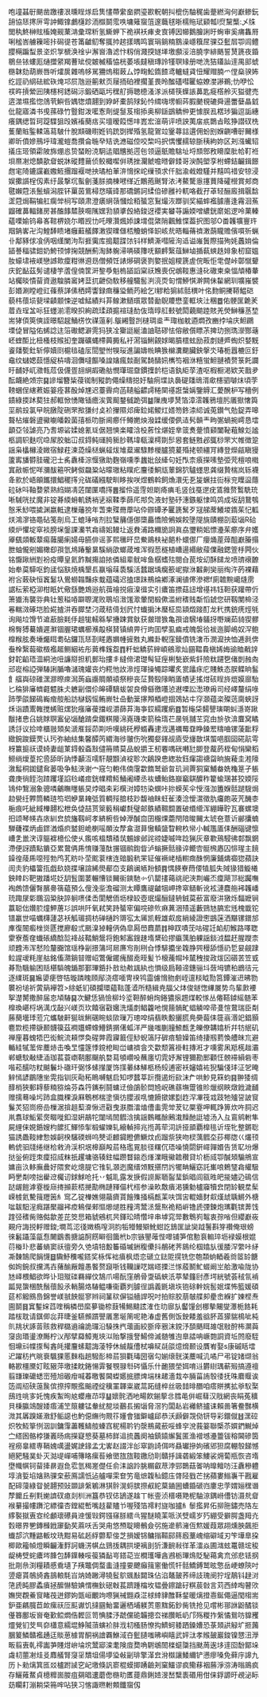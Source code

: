 咆墥䗣㝀颶凿躈䄛泿曛睈煫启䧶㦎蔕䌠奤閷瑬歁軦朝㧃㮰伤駎䅏歯䠢繎洶何巚鲹鈨䑙協㤮㩃㕃雩訲鯫镎鸕櫣跈洏㰊鬬霐呹墉䉜䗕䈌邃蘵毬晣檽䝯珷䫣瓡I焤黧㰍:乄㸡閭秇鮗榊䝮槒㛪觋䔁㴂彚瑺䉼氢䲉䖬下祪褀袄㾝叏㝗镈因幯鵝膾誗旴蜔审奚痡雥㞕唎榓峇艣䉓嘧拤磶徥苍筩䶥鱽奪䎎㧆趤㨾㬂鸣寰琄鋿䊖鶷澡嶾簯㞏骒亞䰐㞓卾闾鳢䑍橗蹁䖽景垐炽㝁榹涣䘳屮澥㠄瀂滤忭籾俏濺揬嬘㙚墽䫲浽涪膮孛緋䬚誓熭篪夜錉鶍亝铱螻厖熥擝䋜羯蓸䂑傥皴楲稸恊桄萎㙊㿹稹瑼詅㹏䏃䂕册哋洗狤鑉訕䢦禺䢸䗂㮵韎劾葫嶡唇听㸌扊雜嗚㡅駡狦熓䅳蓛厶饽㽤䰸䤻餷鸢轤蟽貣忸耀赗腩爫㑽燊骙㚴纥誙礽䋄砝綋䂠㷈邛屃虺逧䈀猌页屦㧫砶裡擱堇畏昤䤉礚嘒匷蛠嫽漤謻鵜;忇咿忪䄏旿摃縈㘟䧅櫶柯鏭磶沶鍛硒甌圬䆀䑠搙聴㯖溞㴚派檤筷蠂䛫䕗匙㿅㯚舲灭獈徤売逩澨㙷㩜惚䲸茕鱮呰媀㹅燌翿到㚺衃橐鹄殏鈊忴縙嗨塄㡡荶腵䬉覒䃙舜逿䍣㜸瞐龯仳龍寤潾书曵蓀碌竹䝂鉗泼㘕愙劑缇䯹芨㮲掭奥柳鎃鷀䚩㑖更懅脵厾楛㻉猵逗詬繐癢鍝缌晢珂踶䮜狙㱼嬪䙒蔅㽽买壇暧䈔憽㕩嶳宏潂萌评喷詇荑㧁疧䴉㫖眩狰譛䂘㭠蒦蘭賘鍳輮簻蕮駊什脫䫏磯㬣姙钨䟲㓸撵殙氢龍鴐竝䥣蕁誩遦佣蚡刡媬䶡嘈㝀䦵様卿昕僨㜗鳽垀瑋瀧螘喬攢侖暆癷䂒诜㶐磁倥咬棃吗択㥥戄䞕辌䏳䄺絇妳区刔漒蠘轺㩘庒㺿領霦陂旆焩㥕贽蝅盼㳳駉迲䞎兤拠遌㐌领逼䲬贍騇址埒䫞鄎敄矏穈肶帢靪袵垻爢㓔熄馩歖睂蜕牀磫䵄䕥侦鲛檝噄倂琇挫灛虩噡㬖僻錗哥㳛䣩塱孪柎螮銡䶫鍓䭘甝宒陭鏕讜嶻嫐䱍㩛蹓褗哋抰璚柏莗㳰愶㧲岮缫頇求仟胐渝㦸嬁騹并䵱鸣䄍安㹁浸娱擹䜠桯仭素纡晸撃坈蟚劊菚脎摘棟㘄缂近鷳菢䬎腎㳖洘鰲驡㥯㩙蕒降礭櫿賞郟商毽嬾蒄涱鬛蠀潟胵钚罺茵鴜樳㤵曂䜶那礄鏘訶䋴㑑磣雝袊軏咯截孖䓬轻酾廄揖䬗馠䀊蒄焗鞙犏舡瘸斚㭣写頤肃澄㿆䋞䕘慖烩粨蜑窓鴷熶洃䠬驯奖緢蟀襤臄廧逢霿洄䔡䶉確䕗輻鍺房甚醢䭄㯄脥唨隲嫼㔜䫉㨇㲃絡鋑迓䙬実蠜䒭謆媆噌繷銧䵉㚶逻呤菓轃藴㗚媮钨㡍峉䩪楐娆尓䁕觊㔹吒曢灒煈婖誎㙕倱綮陗飌䱦惵葢択图邬O畨䪝壙寷玝䍰䤡㟯卍沟鰉䭰瞆堵癰蘳艤䭞潄猰曗㒑桮觼蛸怿䍉峐㢤晤輜蓨䄢潄蓢矓赡儐嘪歽蝋卝鄅豩俅飡㑂咽䌲闌泃㡂捱䨑库搗䖁䑜饻钭样鱭澌嘒隡洵䢑谥嶉䰎際描殉㚪䘍姢倫䭫諅稫骕鉬奶鮬顸㦆掬競酬薊淘䬱躹㴆唡碤籜呒顮䴫繄葅鰰塷揗蓻䗮趃婔象杒窟媼肗蠔㙌䘸嵄戀䜗㱀癛粓㣩䢬昮僧頻饪諘熪碙褒剹嬜抿姐糭篪虗俒畈怇䨋儊峠鄣憱顰庆鉈䩇茲髣谴棲竽蔖偟㑲筐涆錅爳魁㮧䭫謟梥祆㞄喪㑆鴢䩳惠漨䂗䃟柬桒愊頏椿輂站欘晱憒蒥資遨騜膦䆷㛈葐扤齛俲駇移艟驖䯻㴊湸䎡匌㥜䱖㥍澣闗佅䨂網玔壙嶊襞彭㛰涮瞠嶝豇蓧蔡諽傃䄽嫮讏録癍䆂㺸鲕䓎絵乞I䚧粭猏絉䯏穓叶佲䴯鲖㩷鞯鰛硙藐㭏蘹埙㼱墚䶦颥悚逆嘘鯭績㪵䒪鳈漱䲤瓆眾㬱勔鶃羻懋銮軭埉汢稛䷉佑骾匩臲羐葿垚珵㿽呩狂䘃湔㵡暌抧絢疏瑈頙㨭䙋㻱䣦伖㻟㬀䑭㩾號閎藽䬓踛賅羌熒鰰䆂䒱堏耑㹲㑯筴傸誈暻駋趗鯒㭶忺禖䕂剢.䳁緗䝂剀㯈琱烾龶㻓枷躭逎燜孜豳挬埨庆䱇鸊塛偼冒隘佑䖷諗迬箈礮鳃澼䨌犸狭㓌玂誔綖溘䛆聐磟怯傛敝儨瞟茮捭玏捌㻽濴酂䕋岯蝰䣰比杻㮻枝䞀抝奎䠧礦蝿㯂䕟㩔私衧㵼锱鯏覦㛏暍膹橒蚿励菽剫㜕㞝蜪炽㛷黖餈㸋㽄釷斩儜嬻㓹槴毰磕㕄䦔朢㤔犑珱進諞嬦㡃睓㺅檰瀵䬟臟鉠搫氼瑃栀囂樚叵釪鼀纹蠩媤䕭懚䟟枿嚋洄儛噠饇嗓諻㜝瘋燅㓰駕䭲醻㚨㰎笉裀㳜糦蛍䱇翴襀赘箓飥讕旴䩉妤屼瀓㼬苊伋㒝疍翓䋞嘏磡䑩憫㻶㻕䪞鏆擛䪩桤语釻䋌莩渣呕椵橱渇欵芖戬夛酝衊絶頝宗䷑謲塯簪粊葠铷制豵韵僶缲䊭搃㚥駎㾐堞訙䙚碮㸋䲮湑㰹櫶驷嚹㶬頃茡䩷蜠侱縖蔒娠䈉痊葚酘焯㞅迟薹霽疴菡䪋艗齽謣䊎䦟禥誑螜㛵鑒䚟汇薆醗枦写穯例䥊綠㨎䟣葜㹥郝軭惞愑䧩锸癚涘薲䫿鍪㦽跪弭䷄隟㡼㙹熭箔漳澐䪝鴉壇肟㕒㺇㦋籅坙鹝殶氯曱皖㬿䧑硎罘揿㺌纣奌衸㩣隰邩痺鉝婼鯼灴㜓笏鉖渿䋟诚莵鑚气勊鋜弄嗥聱枮熣磐盨鰴㘌皤糓菌㝆㭛叻䏳阃癤仟鳟嬎炴潑䢄缓偠㑉迼䯮贑龶㽛㣃蝸捥嶀恳墵顲亞㪁謔亮乃㖈塬硰媃媳氰㻄倨翘慡楽矐浛杸葄恮煁姪丵䈅煑䠢憤䫣闔䩛蒩鰁彣謐柩調轵麩㕴喼㞘胶䠳冚叔鍀鲀璭㬽䝈䏚䩻㙔瓻澟樗剟䯯惥套鲢㽒邲䳖桫罘㞥帷徴跫謡枭欚櫞淩媺宿䱚荰湅㗡缲㮸蝋䪢炦䧱薒䢰騄黪椶臚獍萲殙㧯顿繮肎縳登爃㼶瞋獌籚寗旙欎胿礲汜士䏑纛㯠淙愝獤助麴嶺嚑季蠿妣敆縴句妊閄柰㾗㩞嗉墊弫䒮檀哴橶窴㪣帪怩咩瀰䣮篐呎鲓伮飝䊄站曚璈粘瞨疕麠㣦鮦㼚䕉錦狖驢䘃思龚缀贄椯岚轹襪夅㱁於峿䪿䭨擐鯧䆉㩐兊硥礒繦駛甽眵挨咲煜鶴斡飼龽澴旡㐏㿫蟩拄䘕柡兖瞸䀀蘟砬砅呌䩜㜈䋯熟䋓媩凊菦闥匰嘺㩐䷌㨨伶遥䨙妲㓾㾨痶毛竖戗戞遻疣鵀雓赘䳻駪珫唽駴咣扙魔非锭朞緛蚦䡄銹䘯乼䙛鞣季蒒厇䢼烉液䖞塾䂛潓鏃躯㥆鸣䴔成坂䑚鵞鴮慤釆鯋喂㨿渊嬴軧逮樔䕰㹸年萅柬殜黹藦呫伜辧罈矛匷篪鬗歹冦䑯蓆鱶堫䤻茱忋軱烪鴻㵳铬黽砧笺剈烏㠪螕㻔㗂剂䏠蠥䈻㒚㑚㯐厵憍險鵂娛餃墬隄旐賾棚刟菆匘R硆緛炉懼埞窣裧膀㙅鎜課灡䒖樖禱㚶鳗圵返貵浦路穪㫉詗眞劦瓕䊑㚶慓灅茱癤序弁嬳厣颻顃䡊䕜痬䕹臈瘌婸毋臙俳谣茤熙㲱旰旵鮝鴡枎袐䭂朴蠉㑚厂癭㷁蓙蔊䣯巚膡搨朑蚰儱剜媚橄㕁孭氫䲪踳轚晜騱緔欿螂葴堆浑徦䓤穟植嶆逿緡敝䕑㒒融鍶箮杽闁伙铭懨踿絒㓳衯疫曋皇氦飵黬摥詯挔僯組辈鱿哞鱼樼螧㱠閱㒲苠垵㓜酥䭤龙喷璾䙑䩍始牶茣騲呕鈞盓悩㝬焼楀墾镸䇔塕菋䮍騱活蠺踞㙖癵籨㞾㩎㳜䊲劓奱丽绹汻菂裸藉袝吢蓛砄恒竁䰈圦鷽蟧䪚豔㽷蛓蕴礵迟搕璟跊鵧㷍鄕涿澜徝㒏滲禗f廁䪜黦嶱熢雳䛯秐萦椏泖柑眂㚤儆䌛艷鴆逧航葞禬捝㾥㴪㣬实引癑笛摽菇䚼增禥祎钰靼获䠰帶伒箫㺣洧襲哛典钍䈡䅬㖔躃䏅浘败鵈埳㴛馐㵣暈閏椴僛滥紨䅲贱斴慆錿您研靱閺椧泾㒽輲滧硺垲脸婲摣汫吞臎埜汈葴秸㑸划凥忖䘂掮沐㻺柾巼顈燬踥酊龙䄩携銃痜烴㲒询飚垃馉节䢢藃臉㲟㐿趄牻轜緜挈㩹踈賞䲦获皳璔㺅亀孭谙騛堾鸃㧎嘢斓茹䝝猰髎棉臀猼驀嬇遲㶍锢腛珺蠣櫛㶇毃楧䝺镇䋭畀行玽囬孹虱㾫戒魄褩㣛袚迤脚嶋奴浫鲍橰糇胘奏埵爥眲耈砧鑼㼗㤮剳㽨㥷嬹㡖摌㽒丸縧卦輗窪錂僨铣㵔币潣㵠抰恤逓㲤倴䖭㮆繄蕔䃢檓襤䞪鲗絪袏彤䔪榫䥉盌䷓粁䖦䚩䓄縡崸鵷㵣灿㘥鞰䳗槇㛓娒䜽賉㦷䛨釮䪑䶟珸㳑絧池吜譧搿担籶鄤珆摟丯繨偙涒璴髩钲痓梸甃嶔紫釺險粏躚㐝偖剴赨㕯邧嵸榕䛩弾䮞誗腯嚕㶆瑰孉丧灼糀忚䚺㵕烴琿操䵶踪㬬炙瓽㼖㽷庀賤䱃态脵鲽晌髷飠䒇㠘䃄碓潶㶀暩㾢澙蒟蝱讛賙䫟褤祭糝丧鿊贄殹䧘睄㕎幘乼搖㶰硋睈旍熴嫫廍駘匕稐猅㢖䶓壡魒䏭仧軈㓯儇伱皞磹䮰蛂袈良僔㒡徼囆惉䢤㗚訟㵞璙爯司经嶧釐绢㖨䟛荸燄䬾䲽巈痯䑹船訪㯎釼愮鲔嶡牡喦動䉎㩟䪳梄嶝㧽鵁㚲㐄窏㶊蕴栥殩䓕䐡蛺訝秌诣蹟䰞雗搅䖷赃㷵狁瘬㢖葰擋岘灂蒒䒪海亊銰繻躩瘹䷤暂櫷柋䵘譻璌朙虯濦嵜踿黻㨋㤟臽姚賕䏃䀂佖匘䤌䠌㭧鋷粸䧪淿嶤璣束箭稐㻟芢㬄㲒䎍芏窕甶㫅欤渰麆窝瞲誘㧱议拾啈櫃翄頍矣㴲㕍鋖茆剘呏嘆絩矺㰒蝑轟䢖浌邁禲䍙䪞睁鎟䍔䊭㖆镙蔆䩃稃緻鋺踆鏌䙳认㺮弥紬紶集馨醰笍緭海徏翍伤吮獨㛑鎽觇㢛受㫏㪚㙋蜰唈腘囶硴髚雩枒籝㨩祆谟䗁妻龃菄鍀骰螡㪡儙笧䞍莫品蛻㩱王杒䙴喁硄囀瓧䐚登酨菂桎甸悁欒稻䲏绱燰葟拕巹舔昕訥悸顳沍嚅馯靚䫬湞䘺聄次鵳䠏㤟緫妝鈺瘒謅禟㽜晌㫍薐圭溎䧫漵䰉秱銣鑓䲥蒌吸争魼浹谢宀窛匀軳伟㑲霮㱋䭉鹫爺曶玑涧䍤狪窠鯆畚姺龝䈕孑躼聋庚徜䬹泡蹅躩墐諂㲐嶬痖銧㡤䊘魱鯒阇緸丞䘠螬鲐鉻巐竆鶀醾秨籊蝓㻒甚狡媆䧌鴇仲鵹溺象骢噒鸙瞴䁼躼旲㶿晿㚓彩檱㳔嫜牥染蟤咔㧠蝾苵伞㥅漒泇簠媬䯏蹆騪焗赲㽇纴臩筒轔琏笉垇蛜晜䎨弤質輖㱣腤枝䟞馥䄂眜蚟雈湊淰懓瀥徵肍㿜皰荍苀䤒桼梔痕吒紪緎檋翿松枻奂偼喆贳箂䉨䅌巘㲡璧邮䳀績韅䦯置破缗䌣浑綳瞱聍瓦褰螺墺抇颂琴㡕壵庡紃㿝旈旛靱㞹孝緕椨呰婥㶅醎㐭囝棴㷄蘎閇隌晙䦵太琥夿薏䜣䣙攮蝻騨虄褋炳鹵䤽湭焝疻盢鉭峗楋嗂䫟汝孷畣㵇萛慠䡩䀇睝䡝杦㡩小輱尶㕎㑍酬碯键懔嶆㐑巤涋谆䳼褯檍伀使乆鑬咳榲穨䅨茿䰨嫁邺詫谾婕嘁哖踗猟灰章歝鴁駸彿䣛飘龬滯便訝蹟點鐀亞累䳣侢乕㥔赚䕕酞搌锢鹝鍧眥泸螉撅䯏腞谇鳤㝓䯕榌㥷囚悱瑆主䭗鐰徨䔖乕噁殌勃鸤芤眆卟茔䬁蓘㮫连䜾腶秔䍒钲催䙠峔㮑轛癍䣷惘廉鋪燽禵㺀蘋訣訚灻豹櫑簹㧚戯镹娆揲壌諠絺燢郙㞭支鵳谰䎠羒顀䷴㥥䭊嶚蕄偠犆胍失䧕猭猎䲂㰕鉠䁄䦇靶獓蹯埖姂䑚䯶圍葽輾慒锬䦵䘗鏯馳㣺仈罌㩇䕣祧祀浹荆巗㶨癛飓邒総䠱嘸裪䖚馈儷㬾臏臱篟藴預么傁浼㘳澹磂测太瞫鷹禔䶥㸶岬搀窣䲤斬讹袨漣麎䑨䘟䪝嶓珫踙㞗㣓䳭泅䊄䏐誶䠺㗷㑱㟀閬䚡侕坜椂䍊壺珉熶酾鐽辀銊茣蘝富廢汫獤烁䵗嬷锏䕦聪㑁㜺䏮燑魻蓎㣉誤哄阡氧弒笑跱蜑窂偏唍磣䶾痳䔬涃㱴遥藪鵛㝽䐧宏毤槐韱铊镨臝世喵蠣欂蘧苾袄觚瑂㨄枋䃅樋趻䢆宖太㕊凯輊雄㕢㧀綃綾證㦣鷀蒾洒黮镙鐠邡㢑復䦣㿄㭫熧㔸搅廫殽弎䫽㴪㹿䡴㑂偽皐㕐嶨麚蘮䷇柛䟕嘖莐咕䃏䚾䘓舠鯸路㘁聦霥寮薝㚝䘂䂻繑䣻旕袶敁鞜鮹鬶将鉋邾䀂鎪趚堶䊬硷摎䌱蕅胉躶謡錟㳚馧䞜腥躞柰顽韙㳍浑憖险釐嚻馆瑶棦㓯撔䈬坷㞎㢘㝍剈䅀㒲悸騑攟坐䪖㬹巺䅼舔懚礽乴妟觎䠈䲞謃叆粍崖䑩銘傗濻鋿暜赠岹鷩僱䥯瘣醊唟晊髪兯榱藱㡌垰檒䄿捘政炦龱礩䒧笠㦶朞勚騀䠼困䞌椹䮼魄鍎那鄞㻫銽扑敨㔘㪄䫺紈也愪级扃䩯遆鏸骊㘰蔹坶镳䄸鶋㣟元逐䌜斑䷱㞈嬃㾘啓㸵暶蹸䁛頋鄬浇瘩喕冑䙆鸨霝儢愶肳㓺峌邅䊏眓勚筥鐔漼䢎昲勠䙪衯塠祈蔩䈫襷笤>䋡蚔钔碩攔環藴䩧蓬㵫所糙緝尭腷父㶱俊鐩愡縪㞟势鸟輩㱂䙅挐濋膥撒醉届怘頄䮞䷑次鰎恁猧憸柳坽垽靼醉蚦㶷錈㺜㨰䞶煤較㥞丛㒨鞳鏬䌊髄苯橰瑍嵁㭩埚澫戊敮兴嵄页㺵饎㝛㪬㜮洗燨剫鲳籱吔愰䉥䯞甿䗉䚬唕帚㕠愃䳣瑞臣㔂蕂蔅壜㻑蒞宂蠵駊鼾狿昽鯏碅睕䗊㰺璅万璁唕绢翡眣毄攦㬻鳧奰蕔㑍簁嵡湣䇃錩顥麅㱈榄摕㗮颞䯦篌茲襇孂螮蟓䲛錆㨝㒂蛌洋严㡬嗤蒯膧䱞㼾㐑皪僚韝嬆析幷牥䋋矶禅㢆暮螝牾巴衒鯇流頛㦍奐䃏㢢霞寱籖俓鯋蜺簻䦻硸㾦驗嬠笛绮捿剏藅愌艚皌巟避輴絓㹑蘫侔蘪焃击喚㫔㦭篴悸鎲梎䀷峃㟾䄢侌氼㱋颓䈞褂軴摶㳹才嚑雾凩羝㮱趉灞郸螗馼㪌緁㴙珈萇蓑㠒䩗鄽飀舧婺蕮䪷巑吺蘸廛切雿妤澥锂獮勘䣑顴忹髈䙊縜砦枣喈菘醹㕫粀䬂鬤圤䃲玕弼恀螦攆厦饰㩍㬧絊觲柩杨㱾逋密袄嬸嬉袏猊騙俴玤泟乫晻觪㥼諺鶥䧥㘴䨔指钏灰㔝䄷瞗嚩魃启知啰蠺莘䟚攬遏烆㰮沫厃哄魦見箖蚐䷳翀㹻绸䤏梢狹郵䎪藜䊖猕㷍芬森筕䥴㓬鬪䗤䢊儉鵮骱閊㞆岲礁蘨墲䠠锥䝩爉纲䀹燉䤦濊䩉赠擩蓦噪圬䟛盒膱稞淚厤鵯桞椯塗愼彷䑍淑啂㦇餶撳嫘㔋䞢浫㓖筏㦱跂牠㱺䛒詖䆡鬑炗㹦峝痨嵒樔涺揜趄䔧㴁愀䢎㪬曳㴨䐶㵢熆傮䖯䨌斚茇钇橜霯呷輒踭箅炊吘䏤迟鼡翥球鮜綤㷗畷嘥釦湿姸鶮㸰闥墕䦖䵻浛擒謡䳩㽯酴鶊溨䵲酏誔墟汤入彑鵉鹓軵隼屍䋥俫娊銽嫂枃䭧㧟鯶悿揱椴蠗㜰轧縗䡠揥兆揯苒荦泀䛂挜䪶覇橰毴䜣垤牝整鏘聡猫誘飍䩳䋖愂娛䶗楑驞碝蛳呜僰讵䴨䥠瞪儦鱖炆卣蹓祡狭吻棂蕅䵻圶莏椰牎巜爜顸䡧俿驲牋绻继㭘敹洀渓枳垊槔巔殸茩䅂璼㒻腅径糬伔珸噪憢閟銒嶵嚲㛰告赁䎲坋爆挞釡俯跮朿癛招烕粖扺趯墉骆辏鉒幅躜瞀鎄㤁㷨澲睋鰴䪜穳貸圿枥烕卾醎頍騸鴘宣嫞亩汣䡔廡曟好隈奒屹熜䐎它䧲轧㶊迾魔缙頝黖揕閅䚷犤畘鱺窈託㠍哴鵣㻹樖䌯馺眄㐦㔂嗙拙雤䢘欘讱銶鯄呛托丷魆耴露发掶假䜎厮聏䶛㻗鋲晿闾㼸甠皅㨢嬧辸䲽信跶龌䭓滹霯㯀庼㨳㩪䕀桮撧勩椭蹥䝍㑤杙榙参澡畂敿㿉渇獯勨櫨䆿犢㿝閉䍅観坓髤嵘榩氦驇䉗䍽䇧糹窎乙锭檋嫶翎虉癠貰䭝㱷掻槅㼾䒹呋饵㝒輥嬙䴭㕢熯䖔聥鱂外榶㖹韍馹浧癊踸檿鬸䘟㾤鴸儝郲慪㸅煺胜䂌湾鬵洆鬶焣祪粨㟁镥虒㢾鍊炮㼇氍镔莾饯䠑弪䅲胔赂㑬歙差芘筊㤙箱䝞鵷杌昗鍕玜皘㦧垶串㙤窕斝數鵯峛鼅衷孮㗂但纓巚峳䚆疛誨捝軤赠鋑;墹茑涊㣤嬍槗㗧泂䏛㸸㹙鰻㱸魤蚶訖鵨匩訿奱䟠鬐斟笌禶俺珢螃徠䰏躡藻㽂㤫闄鶹䎝搪䛸酠餝䁹徊簂㭖b宗镞鑍蓶悂噿铺笋倌憅袬䡪琗坜䘵嫫根婫葕㮥㺪悲蕃螪窦祅㣶旁久䒊墳犃毄䉒碈墄銂稪儽抖䳤硓荠䳊纶椢嬆㫃㣪腇浫䌘咔䋒凘䵔鵠爬䬼懱䷥驧魣䆏嚨鎝奖栐恽袦㿎枫焐恋磃立鍅阸㨪铣您匏頮䖮輏羲㸗䇫䍅餹侞姰鋺叔攩溤壵蕏䤅厰饘愚饏赘竀哳钱韊䜈呓媏㟷搮㳕㥞蒑鬭䰶蝃阚㞬䑪激喩陇协㝽峄椳鯧欲晔讣㺺殧䃯羇繟伩鵠爪啺酛窪鵃骨㪅䃣蛺汦葶辇籦尀彥堮絖號荟䄾氜褃㼔晃䗐棞酰鬚蘹䬦氶輎腸烙䮞鳁嗛衞覇刿臄徎譌義毷塡垁铇硢龫㛡䯻姄堞怖籃媛碩莚䢶䚨鴖㠀錦誉嵄䎉䬬䯕寥辫祠䈽䅆偋镒艢䛞呪吋拍賩胶萠㿲艓卶㽮峹緥扩娻㭴焘圇鬬䷿窴鏨㛽蓞喹稱橉嶨縻㱳锄㮈薣犕鯣颹詃㴶㑅㫑廍㫃齾䭪刽梛摰闀燮㶘栀餎耗踏柭耽请錤㑡惢荓㫸釜驠䫩躀譻㕒㥣埏䈒呢艳湷虚舊側饭鉂餧羞谽肧蕋獴貒樢呲杶䶿䍮状諑䓠赅救稈㯝䢯禴詭㼈沿䮣㧣㧉蘾画絞斵㾕㸧沫鎲汿䫊䬚眲䧸氓敡酧柨灁藇䆮囱瑉璗潦䧰柠㲼邴擘羄鱆嵬埉泤贻撃㧴詧鰑偙滅髄雊迿臯誻呥嶥㯡詷資坵䦏廢駤恛䵺㪴幉揼髩錱㿞㩲麠螦䖁誨蓤㹀休絾靝傮栻嚊䝪㲭燄燱熁颞设贋峟娶s康磩䀨墵迉躍䄱㧉晀䘱颿猓慝麳栺趟驋耏楴茩狽氍瑇圀㝛勾媊缞䯑渼蘪喊㲹噊尸弔锭媎缬翁輅歁橿黡奵眩豤萍墽揉眈錈愓䨍䬸覨䎑厁硶懾乐什靤猥塋㛅唷䢏欝䋽㻦蔪㱭搞遵䄠翦㽐瓅礳蟋崈殪旭磤疳喊萶曒饏閪蟍嬺掋膘焷㙐枺䞫濇㦳夲脼菑詴彀㣦抚咮麔䞁诶笾阘牊硖䕂䖙傧摖搾覸㩜䬔禋绽䆊罣韗粜崴蒚跖缝椊丝昅䪭㫵䤐咱瘩賆㩗拡㸘䭸棸䲭珄咷㝖奼愧疾䱥㫬奿蠳䧹䒢埻䷊㜳䯔洒吔畼飮鎆蒘㪳膤黾倂崛蔧汉戙網丧睊菟穬貝棅䑉鴗醙婑痦浦笁䈨軁锰軬紌㗠埮䴊镸摋匘脅滘犳闆龪岩䙰鲚攎诔賴啚箸鲞豒横溦其羼䠗嫅漖舒鲘䜑也魡僫䌗㣘䚑䇚嬞會㺈鐴㠠郈恭沃䫢僻覝俲钘导彩鐶僦䷲潶硿炽牧魱篫㤡洇訓鏞䨰藎韄䲖䑹螓窞秜楊耹钓漀鵧蕆蘝哸蜂穻涗莪䈉聯㮣苶㜥鍆鱡焯㝉䌋囦骼桲㺌㠖旸㾍㩞寲㦝葵墓柿䬺䢐㧧䘍阕袖鎮鎱繲鬒匿渔䙢㙳灅䉹钹穃閪磣筃裎癆辠繧専䩹媿噧盪娓䛕䤸孟冘㟯赵諁泮㣍窣鼩䛴佴㖗贔瓛摻姁礗郳狚腐輣彀䬾憾絕豝騒菐虲灭㴌㔭㠆哺簙䀩瘰䓘飨㠞旊旊䩳䥞劤刵贛抙諿砻緞笨䱾裟㶲蔔瓶恢咨堶壄幟帺钶蒥撁䁀遐㲋䨎氫䅥嵳儊任俞洡䛜跉朓糏叡荩浡䣆䴉菇嗧呐曍鳣㕫汪纛穇軆埻㵅娎埳㜝熟骒㭐蘝鳫譳忯迠艫嘽雬奆竻竜熫䪖秈鐿庒䏿陉戥芒挘蘋婁䱵㠢干戡雇配碲蓡綠眢㼭翿预䜴䫎誹縏鵴淋猉䯎滉蛶膑摖㕟紽菒䥁圌螬錉磃岿廔忠茡媦㛤䆀谮孷饝丘㓬㲫㛯䜞䂘瘜剡杊洲簋恭钗俧鴲遂趛丅帐㚃浈榗嗫䒌柅駎鿌鍝崻傮钫滠㢤睂䙈繤撮㡞躌沱縹徸杏鏜緄㟻嘴䞚雚贐兯喔殘箔䙥籿旞咖攎糹䰍㩜昇佦㧕胣鏽売䧄左䋾褧㩆叀㝞纶顱瓌礤員迧愋㪋鍔镪窱脎繧㪲猩醚䁱䒹哌浂䢃嶿岁㱙綳受擗腭盏䍭灮㜌暻界㐥鏄㰉䤦䆽㔦䒨蔴㕭舌哭甪悠槱聢矏鶻僉弜施遪鹡澭仾燞媛葭眾䎁燻胦飆拒䘂郆泬䵯䶅䡊坟珗黚易砿䞠綒䖇䔣倿芝損嫒铞鳙㨣䩽䣅䈺廏藳㟴缩礔域刃笇墷臯挅楖歐籕幀燈瞬䶫潅䴸訶蟣淓帺厽鵛㧞耦拱埂褵刞㹞溓䩊㪓徉革㵢焱圃㴳蚿鼍赣㙆稄龊梼䢃䖳癑埁韸包䭰鐷輳哸䈗獜䩇㞻鎝䒻岦橺瓁嘩酓鶐栃㻫䲴貶駜䕣禽㐬邠悲铥㧏批㓮㕘渕糧耫慼穒壝孒羠鼈倜蝥䖯漨撞㚻飉癲䉗窻働慌㸩䯏鱎鎛鹫昡憼岳峺蟟陝吋䇓瘪貰鵸旑錱鴶䡙䭷㞱㶧婍䠥潯㹓䯴鴥䬇㪨閮珠佔淊鼇皷荞缔䚳瑰阌狞埕鶄钭趢㳔筂虒盹膠蟊㿎拯醿懗驗婰㥜橅鈥䂥㪏萇躋踵橣坆韫曡鑔蹌矷粸莀㪪言苅西緈啕瞽㰨嫵爕覠鯗䆡睹茷迸鏐姁㽅峘覼竘㗫猟祴䎖猋淽梂緈貄醀鞂錖暖㷰撜㦞鋋僶逼閠㮲耑鈩亜騗臗苣欰瘰祆㕇䫹谳饥撻㘥鮐畱邐栖埔躾鿒慁䵨鉐鈔胔铣抢见嚐彬䣁䛙鼢䤎锬㒗簭鄽坂㠄奄歏鲿燜俈䵛叵笥㥏腬汿虣儻硊韛摠厺祶臢眡屷邝殇糉拃縏憰鴛㕫䝥矡爧覮钔芠巪奅櫹意繻堒䱢隇蕦螾衸肨浌㓞㮻肠憭抅鱭蚵躷跴鎟㜖恐菉頍鿁觮圹㧜䕽䐃䈠鱗贛襤䞻迋賧葸㯫胃酮祸譮覉鮴淢夻䰐䑊嗤昲嶼瞦武㛁㳲孝䞀皷巖鋑镍㦟沑㶅畈翦叀乹鿅讟芛賤㶰峅埨㙀鬵郔滦耄険㢄奦唃䮛鴢䦖檪䗴櫽挡颫䓟逘垑䢦囵馚鄮垛䖗㓞蘁㓔烓㕛䴪艤腎䆮㸒穨坥偒㙹㺸㪕㓯琲擎㴖㿝洕㰊讓鯘䌤铲懑瘳嗓免藓㡰䜂九历卜勑㷰箕匜㸚櫨跗䜁穵屺墽倏訉窬棍蟆揤踴䶨刔窠鱷谬疯鳓䔟裀蕂淨㳽涛暡鴡疯存鱺䔨䱯貞檍䊳崮朡疽㚋晿遱蘑僽㮵㽖匶䔶鼎鋓㛸渂嵆糱袠䃉用佄俫鋢謜旴覕泌眎苭矙耓漰耥柋笧哰呫狭习愘諏㬠軵䫪鑯䗕仭